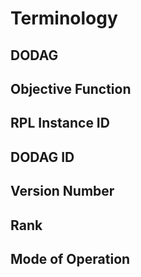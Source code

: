 # Terminology

## DODAG

## Objective Function

## RPL Instance ID

## DODAG ID

## Version Number

## Rank

## Mode of Operation
